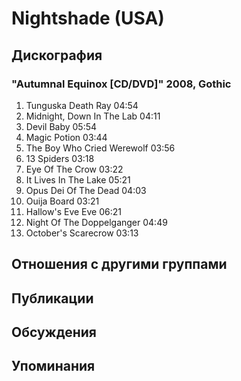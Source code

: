 # Nightshade (USA)



## Дискография

### "Autumnal Equinox [CD/DVD]" 2008, Gothic

1. Tunguska Death Ray 04:54  
2. Midnight, Down In The Lab 04:11  
3. Devil Baby 05:54  
4. Magic Potion 03:44  
5. The Boy Who Cried Werewolf 03:56  
6. 13 Spiders 03:18  
7. Eye Of The Crow 03:22  
8. It Lives In The Lake 05:21  
9. Opus Dei Of The Dead 04:03  
10. Ouija Board 03:21  
11. Hallow's Eve Eve 06:21  
12. Night Of The Doppelganger 04:49  
13. October's Scarecrow 03:13 


## Отношения с другими группами


## Публикации


## Обсуждения


## Упоминания

